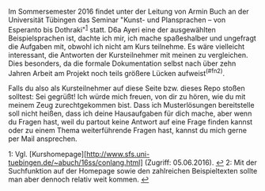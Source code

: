 Im Sommersemester 2016 findet unter der Leitung von Armin Buch an der Universität Tübingen das Seminar "Kunst- und Plansprachen – von Esperanto bis Dothraki"<sup>[1](#fn1)</sup> statt. D6a Ayeri eine der ausgewählten Beispielsprachen ist, dachte ich mir, ich mache spaßeshalber und ungefragt die Aufgaben mit, obwohl ich nicht am Kurs teilnehme. Es wäre vielleicht interessant, die Antworten der Kursteilnehmer mit meinen zu vergleichen. Dies besonders, da die formale Dokumentation selbst nach über zehn Jahren Arbeit am Projekt noch teils größere Lücken aufweist<sup>(#fn2)</sup>.

Falls du also als Kursteilnehmer auf diese Seite bzw. dieses Repo stoßen solltest: Sei gegrüßt! Ich würde mich freuen, von dir zu hören, wie du mit meinem Zeug zurechtgekommen bist. Dass ich Musterlösungen bereitstelle soll nicht heißen, dass ich deine Hausaufgaben für dich mache, aber wenn du Fragen hast, weil du partout keine Antwort auf eine Frage finden kannst oder zu einem Thema weiterführende Fragen hast, kannst du mich gerne per Mail ansprechen.

<a name="fn1">1</a>: Vgl. [Kurshomepage][http://www.sfs.uni-tuebingen.de/~abuch/16ss/conlang.html] (Zugriff: 05.06.2016). [↩](#fn1)
<a name="fn2">2</a>: Mit der Suchfunktion auf der Homepage sowie den zahlreichen Beispieltexten sollte man aber dennoch relativ weit kommen. [↩](#fn2)
